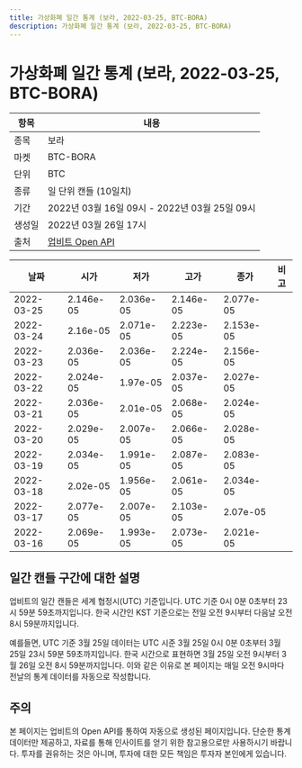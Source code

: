 ```yaml
---
title: 가상화폐 일간 통계 (보라, 2022-03-25, BTC-BORA)
description: 가상화폐 일간 통계 (보라, 2022-03-25, BTC-BORA)
---
```


가상화폐 일간 통계 (보라, 2022-03-25, BTC-BORA)
===

|항목|내용|
|--|--|
|종목|보라|
|마켓|BTC-BORA|
|단위|BTC|
|종류|일 단위 캔들 (10일치)|
|기간|2022년 03월 16일 09시 - 2022년 03월 25일 09시|
|생성일|2022년 03월 26일 17시|
|출처|[업비트 Open API](https://docs.upbit.com)|


|날짜|시가|저가|고가|종가|비고|
|--|--|--|--|--|--|
|2022-03-25|2.146e-05|2.036e-05|2.146e-05|2.077e-05|    |
|2022-03-24|2.16e-05|2.071e-05|2.223e-05|2.153e-05|    |
|2022-03-23|2.036e-05|2.036e-05|2.224e-05|2.156e-05|    |
|2022-03-22|2.024e-05|1.97e-05|2.037e-05|2.027e-05|    |
|2022-03-21|2.036e-05|2.01e-05|2.068e-05|2.024e-05|    |
|2022-03-20|2.029e-05|2.007e-05|2.066e-05|2.028e-05|    |
|2022-03-19|2.034e-05|1.991e-05|2.087e-05|2.083e-05|    |
|2022-03-18|2.02e-05|1.956e-05|2.061e-05|2.034e-05|    |
|2022-03-17|2.077e-05|2.007e-05|2.103e-05|2.07e-05|    |
|2022-03-16|2.069e-05|1.993e-05|2.073e-05|2.021e-05|    |


일간 캔들 구간에 대한 설명
---


업비트의 일간 캔들은 세계 협정시(UTC) 기준입니다. 
UTC 기준 0시 0분 0초부터 23시 59분 59초까지입니다. 
한국 시간인 KST 기준으로는 전일 오전 9시부터 다음날 오전 8시 59분까지입니다. 


예를들면, UTC 기준 3월 25일 데이터는 UTC 시준 3월 25일 0시 0분 0초부터 3월 25일 23시 59분 59초까지입니다. 
한국 시간으로 표현하면 3월 25일 오전 9시부터 3월 26일 오전 8시 59분까지입니다. 
이와 같은 이유로 본 페이지는 매일 오전 9시마다 전날의 통계 데이터를 자동으로 작성합니다. 


주의
---


본 페이지는 업비트의 Open API를 통하여 자동으로 생성된 페이지입니다. 
단순한 통계 데이터만 제공하고, 자료를 통해 인사이트를 얻기 위한 참고용으로만 사용하시기 바랍니다. 
투자를 권유하는 것은 아니며, 투자에 대한 모든 책임은 투자자 본인에게 있습니다. 
